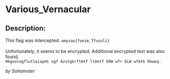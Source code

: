 
# Various_Vernacular
## Description:
This flag was intercepted.
`wmysau{foeim_Tfusoli}`
<br><br>
Unfortunately, it seems to be encrypted. Additional encrypted text was also found.
<br>
`Hkgxologflutleiaymt xgf Azutgkrftmtf ltmntf ERW wfr ELW wfmtk Rkweq.`
 
_by Sohamster_


